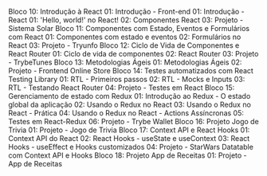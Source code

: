 Bloco 10: Introdução à React
01: Introdução - Front-end
01: Introdução - React
01: 'Hello, world!' no React!
02: Componentes React
03: Projeto - Sistema Solar
Bloco 11: Componentes com Estado, Eventos e Formulários com React
01: Componentes com estado e eventos
02: Formulários no React
03: Projeto - Tryunfo
Bloco 12: Ciclo de Vida de Componentes e React Router
01: Ciclo de vida de componentes
02: React Router
03: Projeto - TrybeTunes
Bloco 13: Metodologias Ágeis
01: Metodologias Ágeis
02: Projeto - Frontend Online Store
Bloco 14: Testes automatizados com React Testing Library
01: RTL - Primeiros passos
02: RTL - Mocks e Inputs
03: RTL - Testando React Router
04: Projeto - Testes em React
Bloco 15: Gerenciamento de estado com Redux
01: Introdução ao Redux - O estado global da aplicação
02: Usando o Redux no React
03: Usando o Redux no React - Prática
04: Usando o Redux no React - Actions Assíncronas
05: Testes em React-Redux
06: Projeto - Trybe Wallet
Bloco 16: Projeto Jogo de Trivia
01: Projeto - Jogo de Trivia
Bloco 17: Context API e React Hooks
01: Context API do React
02: React Hooks - useState e useContext
03: React Hooks - useEffect e Hooks customizados
04: Projeto - StarWars Datatable com Context API e Hooks
Bloco 18: Projeto App de Receitas
01: Projeto - App de Receitas
